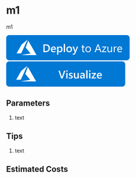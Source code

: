 # m1
m1

[![Deploy To Azure](https://raw.githubusercontent.com/icebrian/azure-ss-template/master/deploytoazure.svg)](https://portal.azure.com/#create/Microsoft.Template/uri/https%3A%2F%2Fraw.githubusercontent.com%2Ficebrian%2Fazure-ss-template%2Fmaster%2Fm2%2Fazuredeploy.json)
[![Visualize](https://raw.githubusercontent.com/icebrian/azure-ss-template/master/visualizebutton.svg)](http://armviz.io/#/?load=https%3A%2F%2Fraw.githubusercontent.com%2Ficebrian%2Fazure-ss-template%2Fmaster%2Fm2%2Fazuredeploy.json)

## Parameters

1. text

## Tips

1. text

## Estimated Costs


